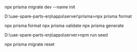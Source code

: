 npx prisma migrate dev --name init

D:\uae-spare-parts-erp\apps\server\prisma>npx prisma format

npx prisma format
npx prisma validate
npx prisma generate

D:\uae-spare-parts-erp\apps\server>npm run seed

npx prisma migrate reset

